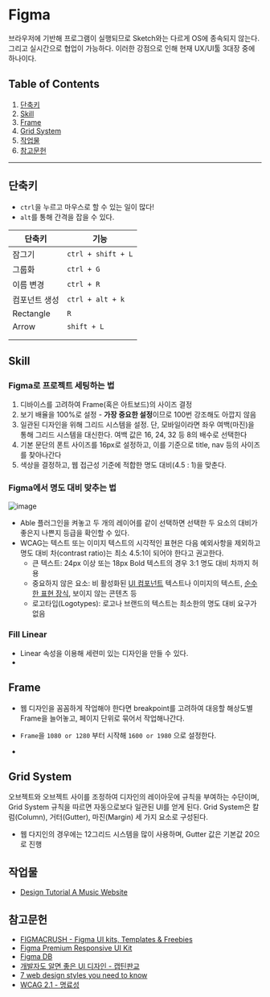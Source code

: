# Figma

브라우저에 기반해 프로그램이 실행되므로 Sketch와는 다르게 OS에 종속되지 않는다.그리고 실시간으로 협업이 가능하다. 이러한 강점으로 인해 현재 UX/UI툴 3대장 중에 하나이다. 

## Table of Contents

1. [단축키](#단축키)
1. [Skill](#Skill)
1. [Frame](#Frame)
1. [Grid System](#Grid-System)
1. [작업물](#작업물)
1. [참고문헌](#참고문헌)



---





## 단축키

- `ctrl`을 누르고 마우스로 할 수 있는 일이 많다!
- `alt`를 통해 간격을 잡을 수 있다. 

| 단축키        | 기능               |
| ------------- | ------------------ |
| 잠그기        | `ctrl + shift + L` |
| 그룹화        | `ctrl + G`         |
| 이름 변경     | `ctrl + R`         |
| 컴포넌트 생성 | `ctrl + alt + k`   |
| Rectangle     | `R`                |
| Arrow         | `shift + L`        |
|               |                    |
|               |                    |



## Skill

### Figma로 프로젝트 세팅하는 법

1. 디바이스를 고려하여 Frame(혹은 아트보드)의 사이즈 결정
2. 보기 배율을 100%로 설정 - **가장 중요한 설정**이므로 100번 강조해도 아깝지 않음
3. 일관된 디자인을 위해 그리드 시스템을 설정. 단, 모바일이라면 좌우 여백(마진)을 통해 그리드 시스템을 대신한다. 여백 값은 16, 24, 32 등 8의 배수로 선택한다
4. 기본 문단의 폰트 사이즈를 16px로 설정하고, 이를 기준으로 title, nav 등의 사이즈를 찾아나간다
5. 색상을 결정하고, 웹 접근성 기준에 적합한 명도 대비(4.5 : 1)을 맞춘다.

### Figma에서 명도 대비 맞추는 법

![image](https://user-images.githubusercontent.com/60806840/83334765-bff4f880-a2e3-11ea-8f23-a928f307c08d.png)

- Able 플러그인을 켜놓고 두 개의 레이어를 같이 선택하면 선택한 두 요소의 대비가 좋은지 나쁜지 등급을 확인할 수 있다. 
- WCAG는 텍스트 또는 이미지 텍스트의 시각적인 표현은 다음 예외사항을 제외하고 명도 대비 차(contrast ratio)는 최소 4.5:1이 되어야 한다고 권고한다.
  - 큰 텍스트: 24px 이상 또는 18px Bold 텍스트의 경우 3:1 명도 대비 차까지 허용
  - 중요하지 않은 요소: 비 활성화된 [UI 컴포넌트](https://www.w3.org/TR/WCAG21/#dfn-user-interface-components) 텍스트나 이미지의 텍스트, [순수한 표현 장식](https://www.w3.org/TR/WCAG21/#dfn-pure-decoration), 보이지 않는 콘텐츠 등
  - 로고타입(Logotypes): 로고나 브랜드의 텍스트는 최소한의 명도 대비 요구가 없음



### Fill Linear

- Linear 속성을 이용해 세련미 있는 디자인을 만들 수 있다. 
- 



## Frame

- 웹 디자인을 꼼꼼하게 작업해야 한다면 breakpoint를 고려하여 대응할 해상도별 Frame을 늘어놓고, 페이지 단위로 묶어서 작업해나간다.

-  `Frame`을 `1080 or 1280` 부터 시작해  `1600 or 1980` 으로 설정한다.

- 

  

## Grid System

오브젝트와 오브젝트 사이를 조정하여 디자인의 레이아웃에 규칙을 부여하는 수단이며, Grid System 규칙을 따르면 자동으로보다 일관된 UI를 얻게 된다. Grid System은 칼럼(Column), 거터(Gutter),  마진(Margin) 세 가지 요소로 구성된다.

- 웹 다지인의 경우에는 12그리드 시스템을 많이 사용하며, Gutter 값은 기본값 20으로 진행 

## 작업물

- [Design Tutorial A Music Website](https://www.figma.com/file/aFhCvX8lElRxuY2cW1QXV0/Untitled?node-id=0%3A1)





## 참고문헌

- [FIGMACRUSH - Figma UI kits, Templates & Freebies](https://www.figmacrush.com/)
- [Figma Premium Responsive UI Kit](https://www.figmacrush.com/neolex-figma-premium-ui-kit/)
- [Figma DB](https://www.notion.so/Figma-DB-1a16657816834e3c85da874ea788e8a2)
- [개발자도 알면 좋은 UI 디자인 - 캡틴판교](https://joshua1988.github.io/web-development/design/ui-for-developers/)
- [7 web design styles you need to know](https://www.booklets.io/b/7-web-design-styles-you-need-to-know-ransegall)
- [WCAG 2.1 - 명료성](https://yamoo9.gitbook.io/wcag/1-perceivable/1.4-distinguishable#1-4-3-aa)





